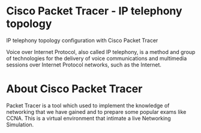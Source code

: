 # Cisco Packet Tracer - IP telephony topology
IP telephony topology configuration with Cisco Packet Tracer

Voice over Internet Protocol, also called IP telephony, is a method and group of technologies for the delivery of voice communications and multimedia sessions over Internet Protocol networks, such as the Internet.

# About Cisco Packet Tracer
Packet Tracer is a tool which used to implement the knowledge of networking that we have gained and to prepare some popular exams like CCNA. This is a virtual environment that intimate a live Networking Simulation.
